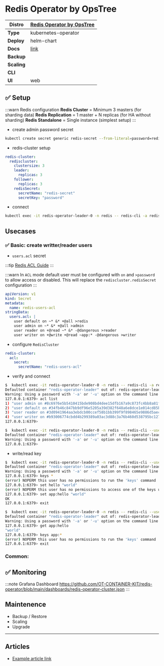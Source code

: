 # Redis Operator by OpsTree

|**Distro**|[Redis Operator by OpsTree](https://github.com/ot-container-kit/redis-operator)|
|-|-|
|**Type**|kubernetes-operator|
|**Deploy**|helm-chart|
|**Docs**|[link](https://redis-operator.opstree.dev/docs/)|
|**Backup**||
|**Scaling**||
|**CLI**||
|**UI**|web|

## :white_check_mark: Setup

:::warn Redis configuration
**Redis Cluster** = Minimum 3 masters (for sharding data)
**Redis Replication** = 1 master + N replicas (for HA without sharding)
**Redis Standalone** = Single instance (simplest setup)
:::

- create admin password secret

```bash
kubectl create secret generic redis-secret --from-literal=password=redis -n redis
```

- redis-cluster setup

```yaml
redis-cluster:
  rediscluster:
    clustersize: 3
    leader:
      replicas: 3
    follower:
      replicas: 3
    redisSecret:
      secretName: "redis-secret"
      secretKey: "password"
```

- connect

```bash
kubectl exec -it redis-operator-leader-0 -n redis -- redis-cli -a redis
```

## Usecases

### :white_check_mark: Basic: create writter/reader users

- `users.acl` secret

:::tip
[Redis ACL Guide](redis-acl-rules.md)
:::

:::warn
In `ACL` mode default user must be configured with `on` and `>password` to allow access or disabled.
This will replace the `rediscluster.redisSecret` configuration
:::

```yaml
apiVersion: v1
kind: Secret
metadata:
  name: redis-users-acl
stringData:
  users.acl: |
    user default on ~* &* +@all >redis
    user admin on ~* &* +@all >admin
    user reader on +@read ~* &* -@dangerous >reader
    user writer on +@write +@read ~app:* -@dangerous >writer
```

- configure `RedisCluster`

```yaml
redis-cluster:
  acl:
    secret:
      secretName: "redis-users-acl"
```

- verify and connect

```bash
$  kubectl exec -it redis-operator-leader-0 -n redis -- redis-cli -a redis
Defaulted container "redis-operator-leader" out of: redis-operator-leader, redis-exporter
Warning: Using a password with '-a' or '-u' option on the command line interface may not be safe.
127.0.0.1:6379> acl list
1) "user admin on #8c6976e5b5410415bde908bd4dee15dfb167a9c873fc4bb8a81f6f2ab448a918 ~* &* +@all"
2) "user default on #34fb46c847bb9df96e5205a39d382f648a6e8dce1e014cd85b4ca6a88d88ed03 ~* &* +@all"
3) "user reader on #3d0941964aa3ebdcb00ccef58b1bb399f9f898465e9886d5aec7f31090a0fb30 ~* &* -@all +@read -sort_ro -keys"
4) "user writer on #b93006774cbdd4b299389a03ac3d88c3a76b460d538795bc12718011a909fba5 ~app:* resetchannels -@all +@string +@hash +@geo +@blocking +@bitmap +@set +@hyperloglog +@stream +@sortedset +@list +@keyspace -sort +function|restore +function|flush +function|load +function|delete -sort_ro -object|help -restore-asking -keys +lolwut -flushall -swapdb -pfdebug -xgroup|help -migrate -restore -flushdb -xinfo|help -pfselftest +memory|usage"
127.0.0.1:6379>

$  kubectl exec -it redis-operator-leader-0 -n redis -- redis-cli --user reader --pass reader
Defaulted container "redis-operator-leader" out of: redis-operator-leader, redis-exporter
Warning: Using a password with '-a' or '-u' option on the command line interface may not be safe.
127.0.0.1:6379>
```

- write/read key

```bash
$  kubectl exec -it redis-operator-leader-0 -n redis -- redis-cli --user writer --pass writer
Defaulted container "redis-operator-leader" out of: redis-operator-leader, redis-exporter
Warning: Using a password with '-a' or '-u' option on the command line interface may not be safe.
127.0.0.1:6379> keys *
(error) NOPERM this user has no permissions to run the 'keys' command
127.0.0.1:6379> set hello "world"
(error) NOPERM this user has no permissions to access one of the keys used as arguments
127.0.0.1:6379> set app:hello "world"
OK
127.0.0.1:6379> exit

$  kubectl exec -it redis-operator-leader-0 -n redis -- redis-cli --user reader --pass reader
Defaulted container "redis-operator-leader" out of: redis-operator-leader, redis-exporter
Warning: Using a password with '-a' or '-u' option on the command line interface may not be safe.
127.0.0.1:6379> get app:hello
"world"
127.0.0.1:6379> keys app:*
(error) NOPERM this user has no permissions to run the 'keys' command
127.0.0.1:6379> exit
```

### Common:

## :white_check_mark: Monitoring

:::note Grafana Dashboard
https://github.com/OT-CONTAINER-KIT/redis-operator/blob/main/dashboards/redis-operator-cluster.json
:::

## Maintenence

- Backup / Restore
- Scaling
- Upgrade

---

## Articles

* [Example article link](#)
